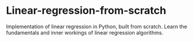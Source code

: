 # Linear-regression-from-scratch
Implementation of linear regression in Python, built from scratch. Learn the fundamentals and inner workings of linear regression algorithms.
